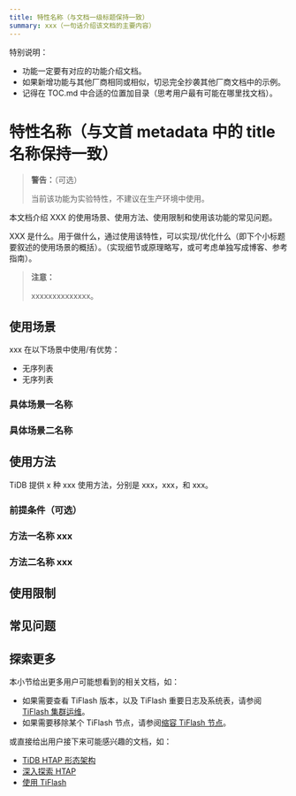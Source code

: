 ```yaml
---
title: 特性名称（与文档一级标题保持一致）
summary: xxx（一句话介绍该文档的主要内容）
---
```


<!--本文档为新增功能类模板，你可直接复制使用，用时请将多余的说明删除。该类文档示例：[聚簇索引](/clustered-indexes.md)-->

特别说明：

- 功能一定要有对应的功能介绍文档。
- 如果新增功能与其他厂商相同或相似，切忌完全抄袭其他厂商文档中的示例。
- 记得在 TOC.md 中合适的位置加目录（思考用户最有可能在哪里找文档）。

# 特性名称（与文首 metadata 中的 title 名称保持一致）

> **警告：**（可选）
>
> 当前该功能为实验特性，不建议在生产环境中使用。

本文档介绍 XXX 的使用场景、使用方法、使用限制和使用该功能的常见问题。

 XXX 是什么。用于做什么，通过使用该特性，可以实现/优化什么（即下个小标题要叙述的使用场景的概括）。（实现细节或原理略写，或可考虑单独写成博客、参考指南）。

> **注意：**
>
> xxxxxxxxxxxxxx。

## 使用场景

xxx 在以下场景中使用/有优势：

- 无序列表
- 无序列表

### 具体场景一名称

### 具体场景二名称

## 使用方法

TiDB 提供 x 种 xxx 使用方法，分别是 xxx，xxx，和 xxx。

### 前提条件（可选）

### 方法一名称 xxx

### 方法二名称 xxx

## 使用限制

## 常见问题

## 探索更多

本小节给出更多用户可能想看到的相关文档，如：

- 如果需要查看 TiFlash 版本，以及 TiFlash 重要日志及系统表，请参阅 [TiFlash 集群运维](/tiflash/maintain-tiflash.md)。
- 如果需要移除某个 TiFlash 节点，请参阅[缩容 TiFlash 节点](/scale-tidb-using-tiup.md#缩容-tiflash-节点)。

或直接给出用户接下来可能感兴趣的文档，如：

- [TiDB HTAP 形态架构](/tiflash/tiflash-overview.md#整体架构)
- [深入探索 HTAP](/explore-htap.md)
- [使用 TiFlash](/tiflash/use-tiflash.md)